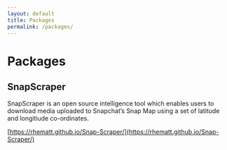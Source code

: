 ```yaml
---
layout: default
title: Packages
permalink: /packages/
---
```


<div class = "packages">
  <h1>Packages</h1>

  <h2>SnapScraper</h2>
  SnapScraper is an open source intelligence tool which enables users to download media uploaded to Snapchat’s Snap Map using a set of latitude and longitiude co-ordinates.

[https://rhematt.github.io/Snap-Scraper/](https://rhematt.github.io/Snap-Scraper/)
</div>

